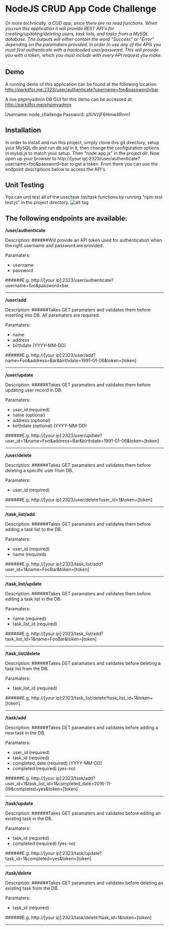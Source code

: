 # NodeJS CRUD App Code Challenge

###### Or more technically, a CUD app, since there are no read functions. When you run this application it will provide REST API's for creating/updating/deleting users, task lists, and tasks from a MySQL database. The outputs will either contain the word "Success" or "Error" depending on the paramaters provided. In order to use any of the APIs you must first authenticate with a hardcoded user/password. This will provide you with a token, which you must include with every API request you make.

## Demo
A running demo of this application can be found at the following location:
http://parkitfor.me:2323/user/authenticate?username=foo&password=bar

A live phpmyadmin DB GUI for this demo can be accessed at:
http://parkitfor.me/phpmyadmin

Username: node_challenge
Password: q1UVzjF6Hmw4Rnm1

## Installation
In order to install and run this project, simply clone this git directory, setup your MySQL db and run db.sql in it, then change the configuration options in mysql.js to match your setup. Then "node app.js" in the project dir. Now open up your browser to http://[your ip]:2323/user/authenticate?username=foo&password=bar to get a token. From there you can use the endpoint descriptions below to access the API's.

## Unit Testing
You can unit test all of the user/task list/task functions by running "npm test test.js" in the project directory.
 ![alt tag](https://i.imgur.com/5EsX8bi.png)

## The following endpoints are available: 

**/user/authenticate**

Description: 
######Will provide an API token used for authentication when the right username and password are provided.

Paramaters: 
  * username
  * password
  
######E.g. http://[your ip]:2323/user/authenticate?username=foo&password=bar

---

**/user/add**

Description: 
######Takes GET paramaters and validates them before inserting into DB. All paramaters are required.

Paramaters: 
  * name
  * address
  * birthdate (YYYY-MM-DD)
  
######E.g. http://[your ip]:2323/user/add?name=Foo&address=Bar&birthdate=1991-01-06&token=[token]

---


**/user/update**

Description: 
######Takes GET paramaters and validates them before updating user record in DB.

Paramaters: 
  * user_id (required)
  * name (optional)
  * address (optional)
  * birthdate (optional) (YYYY-MM-DD)
  
######E.g. http://[your ip]:2323/user/update?user_id=1&name=Foo&address=Bar&birthdate=1991-01-06&token=[token]

---


**/user/delete**

Description: 
######Takes GET paramaters and validates them before deleting a specific user from DB.

Paramaters: 
  * user_id (required)
  
######E.g. http://[your ip]:2323/user/delete?user_id=1&token=[token]

---



**/task_list/add**

Description: 
######Takes GET paramaters and validates them before adding a task list to the DB.

Paramaters: 
  * user_id (required)
  * name (required)
  
######E.g. http://[your ip]:2323/task_list/add?user_id=1&name=FooBar&token=[token]

---



**/task_list/update**

Description: 
######Takes GET paramaters and validates them before editing a task list in the DB.

Paramaters: 
  * name (required)
  * task_list_id (required)
  
######E.g. http://[your ip]:2323/task_list/add?task_list_id=1&name=FooBar&token=[token]

---



**/task_list/delete**

Description: 
######Takes GET paramaters and validates before deleting a task list from the DB.

Paramaters: 
  * task_list_id (required)
  
######E.g. http://[your ip]:2323/task_list/delete?task_list_id=1&token=[token]

---

  
**/task/add**

Description: 
######Takes GET paramaters and validates before adding a new task in the DB.

Paramaters: 
  * user_id (required)
  * task_id (required)
  * completed_date (required) (YYYY-MM-DD)
  * completed (required) (yes-no)
  
######E.g. http://[your ip]:2323/task/add?user_id=1&task_list_id=1&completed_date=2016-11-09&completed=yes&token=[token]

---


**/task/update**

Description: 
######Takes GET paramaters and validates before editing an existing task in the DB.

Paramaters: 
  * task_id (required)
  * completed (required) (yes-no)
  
######E.g. http://[your ip]:2323/task/update?task_id=1&completed=yes&token=[token]

---


**/task/delete**

Description: 
######Takes GET paramaters and validates before deleting an existing task from the DB.

Paramaters: 
  * task_id (required)
  
######E.g. http://[your ip]:2323/task/delete?task_id=1&token=[token]

---
